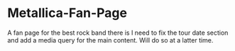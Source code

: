 # Metallica-Fan-Page
A fan page for the best rock band there is
I need to fix the tour date section and add a media query for the main content. Will do so at a latter time.
